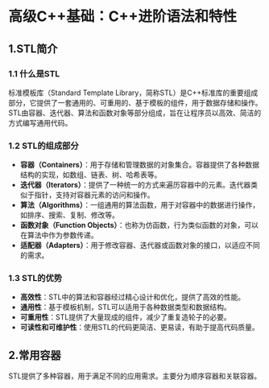 # 高级C++基础：C++进阶语法和特性

## 1.STL简介

### 1.1 什么是STL

标准模板库（Standard Template Library，简称STL）是C++标准库的重要组成部分，它提供了一套通用的、可重用的、基于模板的组件，用于数据存储和操作。STL由容器、迭代器、算法和函数对象等部分组成，旨在让程序员以高效、简洁的方式编写通用代码。



### 1.2 STL的组成部分

- **容器（Containers）**：用于存储和管理数据的对象集合。容器提供了各种数据结构的实现，如数组、链表、树、哈希表等。
- **迭代器（Iterators）**：提供了一种统一的方式来遍历容器中的元素。迭代器类似于指针，支持对容器元素的访问和操作。
- **算法（Algorithms）**：一组通用的算法函数，用于对容器中的数据进行操作，如排序、搜索、复制、修改等。
- **函数对象（Function Objects）**：也称为仿函数，行为类似函数的对象，可以在算法中作为参数传递。
- **适配器（Adapters）**：用于修改容器、迭代器或函数对象的接口，以适应不同的需求。



### 1.3 STL的优势

- **高效性**：STL中的算法和容器经过精心设计和优化，提供了高效的性能。
- **通用性**：基于模板机制，STL可以适用于各种数据类型和数据结构。
- **可重用性**：STL提供了大量现成的组件，减少了重复造轮子的必要。
- **可读性和可维护性**：使用STL的代码更简洁、更易读，有助于提高代码质量。



## 2.常用容器

STL提供了多种容器，用于满足不同的应用需求。主要分为顺序容器和关联容器。